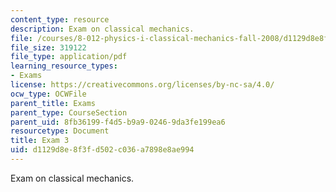 ```yaml
---
content_type: resource
description: Exam on classical mechanics.
file: /courses/8-012-physics-i-classical-mechanics-fall-2008/d1129d8e8f3fd502c036a7898e8ae994_exam3.pdf
file_size: 319122
file_type: application/pdf
learning_resource_types:
- Exams
license: https://creativecommons.org/licenses/by-nc-sa/4.0/
ocw_type: OCWFile
parent_title: Exams
parent_type: CourseSection
parent_uid: 8fb36199-f4d5-b9a9-0246-9da3fe199ea6
resourcetype: Document
title: Exam 3
uid: d1129d8e-8f3f-d502-c036-a7898e8ae994
---
```

Exam on classical mechanics.